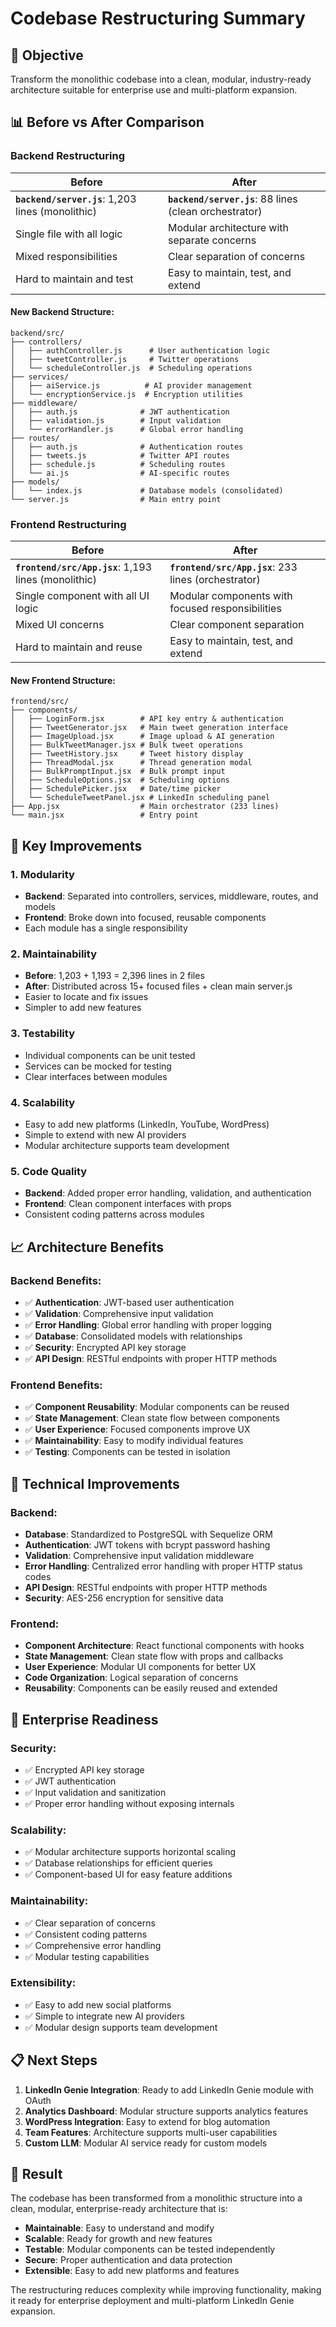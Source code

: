 # Codebase Restructuring Summary

## 🎯 Objective
Transform the monolithic codebase into a clean, modular, industry-ready architecture suitable for enterprise use and multi-platform expansion.

## 📊 Before vs After Comparison

### Backend Restructuring

| **Before** | **After** |
|------------|-----------|
| **`backend/server.js`**: 1,203 lines (monolithic) | **`backend/server.js`**: 88 lines (clean orchestrator) |
| Single file with all logic | Modular architecture with separate concerns |
| Mixed responsibilities | Clear separation of concerns |
| Hard to maintain and test | Easy to maintain, test, and extend |

#### New Backend Structure:
```
backend/src/
├── controllers/
│   ├── authController.js      # User authentication logic
│   ├── tweetController.js     # Twitter operations
│   └── scheduleController.js  # Scheduling operations
├── services/
│   ├── aiService.js          # AI provider management
│   └── encryptionService.js  # Encryption utilities
├── middleware/
│   ├── auth.js              # JWT authentication
│   ├── validation.js        # Input validation
│   └── errorHandler.js      # Global error handling
├── routes/
│   ├── auth.js              # Authentication routes
│   ├── tweets.js            # Twitter API routes
│   ├── schedule.js          # Scheduling routes
│   └── ai.js                # AI-specific routes
├── models/
│   └── index.js             # Database models (consolidated)
└── server.js                # Main entry point
```

### Frontend Restructuring

| **Before** | **After** |
|------------|-----------|
| **`frontend/src/App.jsx`**: 1,193 lines (monolithic) | **`frontend/src/App.jsx`**: 233 lines (orchestrator) |
| Single component with all UI logic | Modular components with focused responsibilities |
| Mixed UI concerns | Clear component separation |
| Hard to maintain and reuse | Easy to maintain, test, and extend |

#### New Frontend Structure:
```
frontend/src/
├── components/
│   ├── LoginForm.jsx        # API key entry & authentication
│   ├── TweetGenerator.jsx   # Main tweet generation interface
│   ├── ImageUpload.jsx      # Image upload & AI generation
│   ├── BulkTweetManager.jsx # Bulk tweet operations
│   ├── TweetHistory.jsx     # Tweet history display
│   ├── ThreadModal.jsx      # Thread generation modal
│   ├── BulkPromptInput.jsx  # Bulk prompt input
│   ├── ScheduleOptions.jsx  # Scheduling options
│   ├── SchedulePicker.jsx   # Date/time picker
│   └── ScheduleTweetPanel.jsx # LinkedIn scheduling panel
├── App.jsx                  # Main orchestrator (233 lines)
└── main.jsx                 # Entry point
```

## 🚀 Key Improvements

### 1. **Modularity**
- **Backend**: Separated into controllers, services, middleware, routes, and models
- **Frontend**: Broke down into focused, reusable components
- Each module has a single responsibility

### 2. **Maintainability**
- **Before**: 1,203 + 1,193 = 2,396 lines in 2 files
- **After**: Distributed across 15+ focused files + clean main server.js
- Easier to locate and fix issues
- Simpler to add new features

### 3. **Testability**
- Individual components can be unit tested
- Services can be mocked for testing
- Clear interfaces between modules

### 4. **Scalability**
- Easy to add new platforms (LinkedIn, YouTube, WordPress)
- Simple to extend with new AI providers
- Modular architecture supports team development

### 5. **Code Quality**
- **Backend**: Added proper error handling, validation, and authentication
- **Frontend**: Clean component interfaces with props
- Consistent coding patterns across modules

## 📈 Architecture Benefits

### Backend Benefits:
- ✅ **Authentication**: JWT-based user authentication
- ✅ **Validation**: Comprehensive input validation
- ✅ **Error Handling**: Global error handling with proper logging
- ✅ **Database**: Consolidated models with relationships
- ✅ **Security**: Encrypted API key storage
- ✅ **API Design**: RESTful endpoints with proper HTTP methods

### Frontend Benefits:
- ✅ **Component Reusability**: Modular components can be reused
- ✅ **State Management**: Clean state flow between components
- ✅ **User Experience**: Focused components improve UX
- ✅ **Maintainability**: Easy to modify individual features
- ✅ **Testing**: Components can be tested in isolation

## 🔧 Technical Improvements

### Backend:
- **Database**: Standardized to PostgreSQL with Sequelize ORM
- **Authentication**: JWT tokens with bcrypt password hashing
- **Validation**: Comprehensive input validation middleware
- **Error Handling**: Centralized error handling with proper HTTP status codes
- **API Design**: RESTful endpoints with proper HTTP methods
- **Security**: AES-256 encryption for sensitive data

### Frontend:
- **Component Architecture**: React functional components with hooks
- **State Management**: Clean state flow with props and callbacks
- **User Experience**: Modular UI components for better UX
- **Code Organization**: Logical separation of concerns
- **Reusability**: Components can be easily reused and extended

## 🎯 Enterprise Readiness

### Security:
- ✅ Encrypted API key storage
- ✅ JWT authentication
- ✅ Input validation and sanitization
- ✅ Proper error handling without exposing internals

### Scalability:
- ✅ Modular architecture supports horizontal scaling
- ✅ Database relationships for efficient queries
- ✅ Component-based UI for easy feature additions

### Maintainability:
- ✅ Clear separation of concerns
- ✅ Consistent coding patterns
- ✅ Comprehensive error handling
- ✅ Modular testing capabilities

### Extensibility:
- ✅ Easy to add new social platforms
- ✅ Simple to integrate new AI providers
- ✅ Modular design supports team development

## 📋 Next Steps

1. **LinkedIn Genie Integration**: Ready to add LinkedIn Genie module with OAuth
2. **Analytics Dashboard**: Modular structure supports analytics features
3. **WordPress Integration**: Easy to extend for blog automation
4. **Team Features**: Architecture supports multi-user capabilities
5. **Custom LLM**: Modular AI service ready for custom models

## 🎉 Result

The codebase has been transformed from a monolithic structure into a clean, modular, enterprise-ready architecture that is:
- **Maintainable**: Easy to understand and modify
- **Scalable**: Ready for growth and new features
- **Testable**: Modular components can be tested independently
- **Secure**: Proper authentication and data protection
- **Extensible**: Easy to add new platforms and features

The restructuring reduces complexity while improving functionality, making it ready for enterprise deployment and multi-platform LinkedIn Genie expansion.